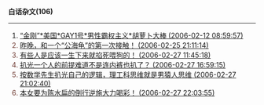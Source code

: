 **白话杂文(106)**

---

1. <font color='#703c34'>[“金刚”\*美国\*GAY1号\*男性霸权主义*胡萝卜大棒 (2006-02-12 08:59:57)](https://chzh1019.github.io/chzhshch/028/)
2. [昨晚，和一个“公海龟”的第一次接触！ (2006-02-25 21:11:14)](https://chzh1019.github.io/chzhshch/049/)
3. [有些人是应该一生下来就掐死喂狗的！ (2006-02-27 11:45:18)](https://chzh1019.github.io/chzhshch/053/)
4. [扒光一个人的前提难道不是连内裤也扒了？ (2006-02-27 16:59:15)](https://chzh1019.github.io/chzhshch/054/)
5. [按数学先生扒光自己的逻辑，理工科思维就是男猿人思维 (2006-02-27 21:02:40)](https://chzh1019.github.io/chzhshch/055/)
6. [本女要为陈水扁的倒行逆施大力喝彩！ (2006-02-27 22:03:55)](https://chzh1019.github.io/chzhshch/056/)